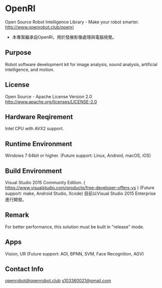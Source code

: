 # OpenRI
Open Source Robot Intelligence Library - Make your robot smarter.   
http://www.openrobot.club/openri

- 本專案繼承自OpenRI，用於發展影像處理與電腦視覺。

## Purpose		
Robot software development kit for image analysis, sound analysis, artificial intelligence, and motion.

## License		
Open Source - Apache License Version 2.0
http://www.apache.org/licenses/LICENSE-2.0

## Hardware Reqirement
Intel CPU with AVX2 support.

## Runtime Environment
Windows 7 64bit or higher.
(Future support: Linux, Android, macOS, iOS)

## Build Environment
Visual Studio 2015 Community Edition. ( https://www.visualstudio.com/products/free-developer-offers-vs )
(Future support: make, Android Studio, Xcode)
目前以Visual Studio 2015 Enterprise進行開發。

## Remark
For better performance, this solution must be built in "release" mode.

## Apps
Vision, UR
(Future support: AOI, BPNN, SVM, Face Recognition, AGV)

## Contact Info
openrobot@openrobot.club
s103360021@gmail.com		

